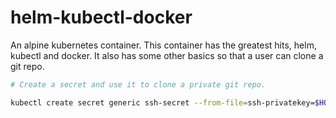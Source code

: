 # helm-kubectl-docker

An alpine kubernetes container.  This container has the greatest hits, helm, kubectl and docker.  It also has some other basics
so that a user can clone a git repo.

```bash
# Create a secret and use it to clone a private git repo.

kubectl create secret generic ssh-secret --from-file=ssh-privatekey=$HOME/.ssh/id_rsa --from-file=ssh-publickey=$HOME/.ssh/id_rsa.pub
```



